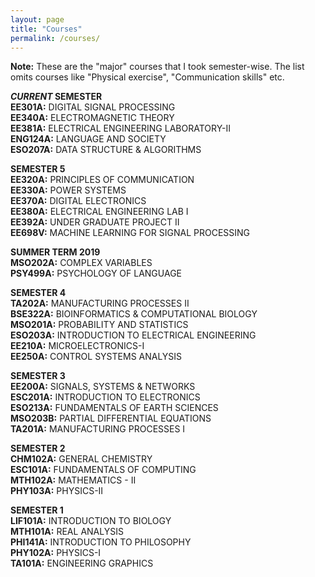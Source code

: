 ```yaml
---
layout: page
title: "Courses"
permalink: /courses/
---
```

**Note:** These are the "major" courses that I took semester-wise. The list omits courses like "Physical exercise", "Communication skills" etc.

***CURRENT* SEMESTER**<br>
**EE301A:** DIGITAL SIGNAL PROCESSING  
**EE340A:** ELECTROMAGNETIC THEORY  
**EE381A:** ELECTRICAL ENGINEERING LABORATORY-II  
**ENG124A:** LANGUAGE AND SOCIETY  
**ESO207A:** DATA STRUCTURE & ALGORITHMS  

**SEMESTER 5**<br>
**EE320A:** PRINCIPLES OF COMMUNICATION  
**EE330A:** POWER SYSTEMS  
**EE370A:** DIGITAL ELECTRONICS  
**EE380A:** ELECTRICAL ENGINEERING LAB I  
**EE392A:** UNDER GRADUATE PROJECT II  
**EE698V:** MACHINE LEARNING FOR SIGNAL PROCESSING

**SUMMER TERM 2019**<br>
**MSO202A:** COMPLEX VARIABLES  
**PSY499A:** PSYCHOLOGY OF LANGUAGE  

**SEMESTER 4**<br>
**TA202A:** MANUFACTURING PROCESSES II  
**BSE322A:** BIOINFORMATICS & COMPUTATIONAL BIOLOGY  
**MSO201A:** PROBABILITY AND STATISTICS  
**ESO203A:** INTRODUCTION TO ELECTRICAL ENGINEERING  
**EE210A:** MICROELECTRONICS-I  
**EE250A:** CONTROL SYSTEMS ANALYSIS  


**SEMESTER 3**<br>
**EE200A:** SIGNALS, SYSTEMS & NETWORKS  
**ESC201A:** INTRODUCTION TO ELECTRONICS  
**ESO213A:** FUNDAMENTALS OF EARTH SCIENCES  
**MSO203B:** PARTIAL DIFFERENTIAL EQUATIONS  
**TA201A:** MANUFACTURING PROCESSES I  


**SEMESTER 2**<br>
**CHM102A:** GENERAL CHEMISTRY  
**ESC101A:** FUNDAMENTALS OF COMPUTING  
**MTH102A:** MATHEMATICS - II  
**PHY103A:** PHYSICS-II  


**SEMESTER 1**<br>
**LIF101A:** INTRODUCTION TO BIOLOGY  
**MTH101A:** REAL ANALYSIS  
**PHI141A:** INTRODUCTION TO PHILOSOPHY  
**PHY102A:** PHYSICS-I  
**TA101A:** ENGINEERING GRAPHICS  
